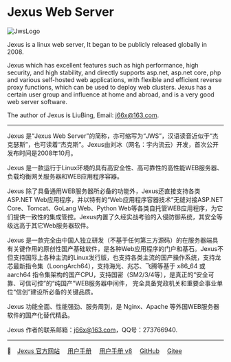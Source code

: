 
# Jexus Web Server

![JwsLogo](https://www.jexus.org/images/jexus_logo_h32.png) 

Jexus is a linux web server, It began to be publicly released globally in 2008.

Jexus which has excellent features such as high performance, high security, and high stability, and directly supports asp.net, asp.net core, php and various self-hosted web applications, with flexible and efficient reverse proxy functions, which can be used to deploy web clusters. Jexus has a certain user group and influence at home and abroad, and is a very good web server software.

The author of Jexus is LiuBing, Email: j66x@163.com.


-----------------------------------------------------

Jexus 是“Jexus Web Server”的简称，亦可缩写为“JWS”，汉语读音近似于“杰克瑟斯”，也可读着“杰克斯”。Jexus由刘冰（网名：宇内流云）开发，首次公开发布时间是2008年10月。

Jexus 是一款运行于Linux环境的具有高安全性、高可靠性的高性能WEB服务器、负载均衡网关服务器和WEB应用程序容器。

Jexus 除了具备通用WEB服务器所必备的功能外，Jexus还直接支持各类ASP.NET Web应用程序，并以特有的“Web应用程序容器技术”无缝对接ASP.NET Core、Tomcat、GoLang Web、Python Web等各类自托管WEB应用程序，为它们提供一致性的集成管控。Jexus内置了久经实战考验的入侵防御系统，其安全等级远高于其它Web服务器软件。

Jexus 是一款完全由中国人独立研发（不基于任何第三方源码）的在服务器端具有关键作用的原创性国产基础软件，是各种Web应用程序的门户和基石。Jexus不但支持国际上各种主流的Linux发行版，也支持各类主流的国产操作系统，支持龙芯最新指令集（LoongArch64），支持海光、兆芯、飞腾等基于 x86_64 或 aarch64 指令集架构的国产CPU，支持国密（SM2/3/4等），是真正的“安全可靠、可信可控”的“纯国产”WEB服务器中间件， 完全具备党政机关和重要企事业单位“信创”建设所必备的关键品质。

Jexus 功能全面、性能强劲、服务周到，是 Nginx、Apache 等外国WEB服务器软件的国产化替代精品。

Jexus 作者的联系邮箱：j66x@163.com，QQ号：273766940.

----

🔗&emsp;[Jexus 官方网站](https://www.jexus.org) &emsp;[用户手册](docs/manual.md) &emsp;[用户手册 v8](docs/manual_v8.md) &emsp;[GitHub](https://github.com/yunekit/jexus) &emsp;[Gitee](https://gitee.com/yunekit/jexus)

<!--
![jws_logo](https://raw.githubusercontent.com/yunekit/jexus/refs/heads/main/images/jexus_logo_h32.png)
![JWS_LOGO](images/jexus_logo_h32.png?raw=true)
-->
